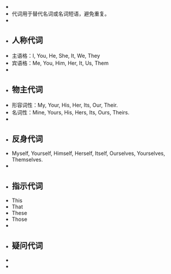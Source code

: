 -
- 代词用于替代名词或名词短语，避免重复。
-
- ## 人称代词
- 主语格：I, You, He, She, It, We, They
- 宾语格：Me, You, Him, Her, It, Us, Them
-
- ## 物主代词
- 形容词性：My, Your, His, Her, Its, Our, Their.
- 名词性：Mine, Yours, His, Hers, Its, Ours, Theirs.
-
- ## 反身代词
- Myself, Yourself, Himself, Herself, Itself, Ourselves, Yourselves, Themselves.
-
- ## 指示代词
- This
- That
- These
- Those
-
- ## 疑问代词
-
-